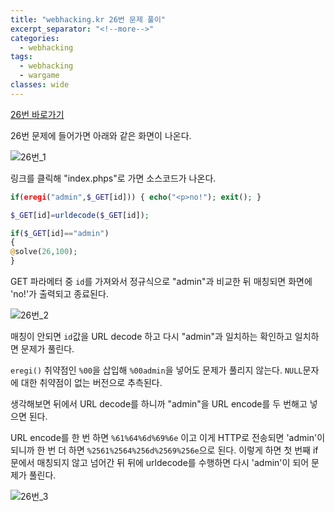 ```yaml
---
title: "webhacking.kr 26번 문제 풀이"
excerpt_separator: "<!--more-->"
categories:
  - webhacking
tags:
  - webhacking
  - wargame
classes: wide
---
```


[26번 바로가기](http://webhacking.kr/challenge/web/web-11/)

26번 문제에 들어가면 아래와 같은 화면이 나온다.

![26번_1](/img/26번_1.JPG)

링크를 클릭해 "index.phps"로 가면 소스코드가 나온다.


```php
if(eregi("admin",$_GET[id])) { echo("<p>no!"); exit(); }

$_GET[id]=urldecode($_GET[id]);

if($_GET[id]=="admin")
{
@solve(26,100);
}
```

GET 파라메터 중 `id`를 가져와서 정규식으로 "admin"과 비교한 뒤 매칭되면 화면에 'no!'가 출력되고 종료된다.

![26번_2](/img/26번_2.JPG)


매칭이 안되면 `id`값을 URL decode 하고 다시 "admin"과 일치하는 확인하고 일치하면 문제가 풀린다.

`eregi()` 취약점인 `%00`을 삽입해 `%00admin`을 넣어도 문제가 풀리지 않는다. `NULL`문자에 대한 취약점이 없는 버전으로 추측된다.

생각해보면 뒤에서 URL decode를 하니까 "admin"을 URL encode를 두 번해고 넣으면 된다.

URL encode를 한 번 하면 `%61%64%6d%69%6e` 이고 이게 HTTP로 전송되면 'admin'이 되니까 한 번 더 하면 `%2561%2564%256d%2569%256e`으로 된다.
이렇게 하면 첫 번째 if문에서 매칭되지 않고 넘어간 뒤 뒤에 urldecode를 수행하면 다시 'admin'이 되어 문제가 풀린다.


![26번_3](/img/26번_3.JPG)
